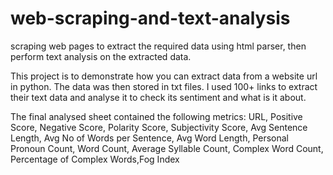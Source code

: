 # web-scraping-and-text-analysis
scraping web pages to extract the required data using html parser, then perform text analysis on the extracted data.

This project is to demonstrate how you can extract data from a website url in python.
The data was then stored in txt files.
I used 100+ links to extract their text data and analyse it to check its sentiment and what is it about.

The final analysed sheet contained the following metrics:
URL,	Positive Score,	Negative Score,	Polarity Score,	Subjectivity Score,	Avg Sentence Length,	Avg No of Words per Sentence,	Avg Word Length,	Personal Pronoun Count,	Word Count,	Average Syllable Count,	Complex Word Count,	Percentage of Complex Words,Fog Index
